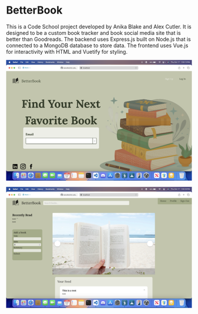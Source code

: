 # BetterBook

This is a Code School project developed by Anika Blake and Alex Cutler.  It is designed to be a custom book tracker and book social media site that is better than Goodreads.  The backend uses Express.js built on Node.js that is connected to a MongoDB database to store data.  The frontend uses Vue.js for interactivity with HTML and Vuetify for styling.  

![Initial Page](initial-page.png)

![Feed Page](feed-page.png)